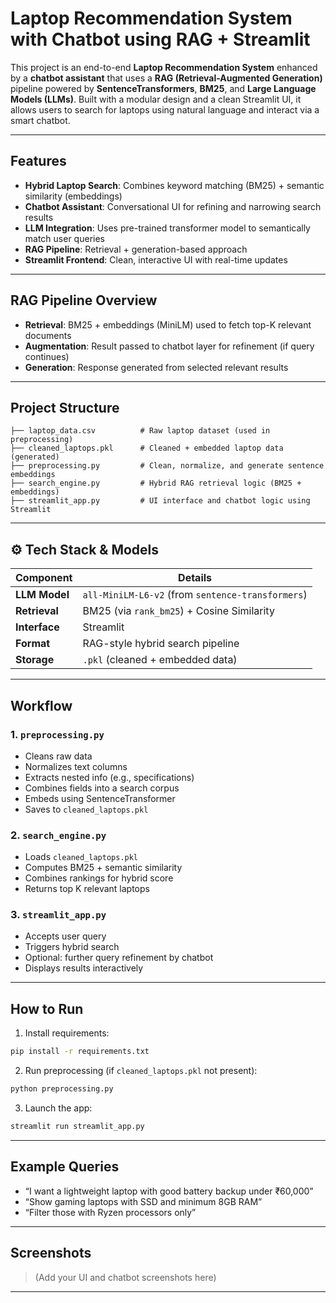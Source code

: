 #  Laptop Recommendation System with Chatbot using RAG + Streamlit

This project is an end-to-end **Laptop Recommendation System** enhanced by a **chatbot assistant** that uses a **RAG (Retrieval-Augmented Generation)** pipeline powered by **SentenceTransformers**, **BM25**, and **Large Language Models (LLMs)**. Built with a modular design and a clean Streamlit UI, it allows users to search for laptops using natural language and interact via a smart chatbot.

---

##  Features

-  **Hybrid Laptop Search**: Combines keyword matching (BM25) + semantic similarity (embeddings)
-  **Chatbot Assistant**: Conversational UI for refining and narrowing search results
-  **LLM Integration**: Uses pre-trained transformer model to semantically match user queries
-  **RAG Pipeline**: Retrieval + generation-based approach
-  **Streamlit Frontend**: Clean, interactive UI with real-time updates

---

##  RAG Pipeline Overview


- **Retrieval**: BM25 + embeddings (MiniLM) used to fetch top-K relevant documents
- **Augmentation**: Result passed to chatbot layer for refinement (if query continues)
- **Generation**: Response generated from selected relevant results

---

##  Project Structure

```text
├── laptop_data.csv          # Raw laptop dataset (used in preprocessing)
├── cleaned_laptops.pkl      # Cleaned + embedded laptop data (generated)
├── preprocessing.py         # Clean, normalize, and generate sentence embeddings
├── search_engine.py         # Hybrid RAG retrieval logic (BM25 + embeddings)
├── streamlit_app.py         # UI interface and chatbot logic using Streamlit
```

---

## ⚙️ Tech Stack & Models

| Component        | Details |
|------------------|---------|
| **LLM Model**    | `all-MiniLM-L6-v2` (from `sentence-transformers`) |
| **Retrieval**    | BM25 (via `rank_bm25`) + Cosine Similarity |
| **Interface**    | Streamlit |
| **Format**       | RAG-style hybrid search pipeline |
| **Storage**      | `.pkl` (cleaned + embedded data) |

---

## Workflow

### 1. `preprocessing.py`
- Cleans raw data
- Normalizes text columns
- Extracts nested info (e.g., specifications)
- Combines fields into a search corpus
- Embeds using SentenceTransformer
- Saves to `cleaned_laptops.pkl`

### 2. `search_engine.py`
- Loads `cleaned_laptops.pkl`
- Computes BM25 + semantic similarity
- Combines rankings for hybrid score
- Returns top K relevant laptops

### 3. `streamlit_app.py`
- Accepts user query
- Triggers hybrid search
- Optional: further query refinement by chatbot
- Displays results interactively

---

##  How to Run

1. Install requirements:
```bash
pip install -r requirements.txt
```

2. Run preprocessing (if `cleaned_laptops.pkl` not present):
```bash
python preprocessing.py
```

3. Launch the app:
```bash
streamlit run streamlit_app.py
```

---

##  Example Queries

- “I want a lightweight laptop with good battery backup under ₹60,000”
- “Show gaming laptops with SSD and minimum 8GB RAM”
- “Filter those with Ryzen processors only”

---

##  Screenshots

> (Add your UI and chatbot screenshots here)

---


